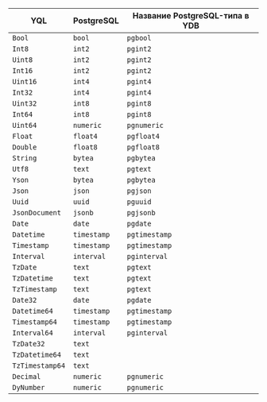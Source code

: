| YQL | PostgreSQL | Название PostgreSQL-типа в YDB|
|---|---|---|
| `Bool` | `bool` |`pgbool` |
| `Int8` | `int2` |`pgint2` |
| `Uint8` | `int2` |`pgint2` |
| `Int16` | `int2` |`pgint2` |
| `Uint16` | `int4` |`pgint4` |
| `Int32` | `int4` |`pgint4` |
| `Uint32` | `int8` |`pgint8` |
| `Int64` | `int8` |`pgint8` |
| `Uint64` | `numeric` |`pgnumeric` |
| `Float` | `float4` |`pgfloat4` |
| `Double` | `float8` |`pgfloat8` |
| `String` | `bytea` |`pgbytea` |
| `Utf8` | `text` |`pgtext` |
| `Yson` | `bytea` |`pgbytea` |
| `Json` | `json` |`pgjson` |
| `Uuid` | `uuid` |`pguuid` |
| `JsonDocument` | `jsonb` |`pgjsonb` |
| `Date` | `date` |`pgdate` |
| `Datetime` | `timestamp` |`pgtimestamp` |
| `Timestamp` | `timestamp` |`pgtimestamp` |
| `Interval` | `interval` | `pginterval` |
| `TzDate` | `text` |`pgtext` |
| `TzDatetime` | `text` |`pgtext` |
| `TzTimestamp` | `text` |`pgtext` |
| `Date32` | `date` | `pgdate`|
| `Datetime64` | `timestamp` |`pgtimestamp` |
| `Timestamp64` | `timestamp` |`pgtimestamp` |
| `Interval64`| `interval` |`pginterval` |
| `TzDate32` | `text` |  |`pgtext` |
| `TzDatetime64` | `text` |  |`pgtext` |
| `TzTimestamp64` | `text` |  |`pgtext` |
| `Decimal` | `numeric` |`pgnumeric` |
| `DyNumber` | `numeric` |`pgnumeric` |
